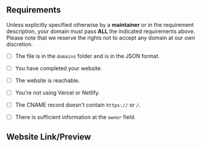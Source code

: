 ## Requirements
Unless explicitly specified otherwise by a **maintainer** or in the requirement description, your domain must pass **ALL** the indicated requirements above.
Please note that we reserve the rights not to accept any domain at our own discretion.

- [ ] The file is in the `domains` folder and is in the JSON format.
- [ ] You have completed your website. <!-- This is not required if the domain you're registering is for emails. -->
- [ ] The website is reachable.  <!-- This is not required if the domain you're registering is for emails. -->
- [ ] You're not using Vercel or Netlify.  <!-- This is not required if you're using an URL record. -->
- [ ] The CNAME record doesn't contain `https://` or `/`.  <!-- This is not required if you are not using a CNAME record. -->
- [ ] There is sufficient information at the `owner` field.  <!-- You need to have your email presented at `email` field. If you don't want to provide your email for any reason, you can specify another social platform (e.g. Discord or Twitter) so we can contact you. -->


## Website Link/Preview
<!-- Please provide a link or preview of your website below. -->
